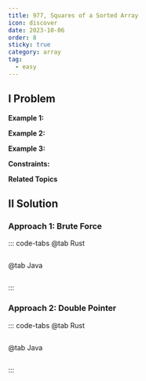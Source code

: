 ```yaml
---
title: 977, Squares of a Sorted Array
icon: discover
date: 2023-10-06
order: 8
sticky: true
category: array
tag: 
  - easy
---
```


## I Problem


**Example 1:**


**Example 2:**


**Example 3:**


**Constraints:**


**Related Topics**


## II Solution
### Approach 1: Brute Force
::: code-tabs
@tab Rust
```rust

```

@tab Java
```java

```
:::

### Approach 2: Double Pointer
::: code-tabs
@tab Rust
```rust

```

@tab Java
```java

```
:::